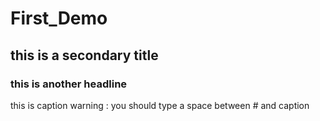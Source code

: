 # First_Demo
## this is a secondary title 
### this is another headline 
this is caption 
warning : you should type a space between # and caption
